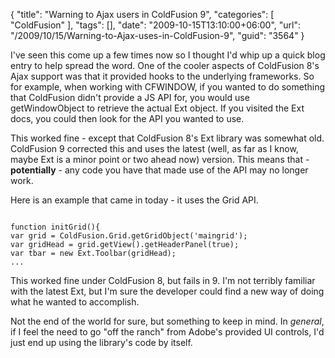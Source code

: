 {
	"title": "Warning to Ajax users in ColdFusion 9",
	"categories": [
		"ColdFusion"
	],
	"tags": [],
	"date": "2009-10-15T13:10:00+06:00",
	"url": "/2009/10/15/Warning-to-Ajax-uses-in-ColdFusion-9",
	"guid": "3564"
}

I've seen this come up a few times now so I thought I'd whip up a quick blog entry to help spread the word. One of the cooler aspects of ColdFusion 8's Ajax support was that it provided hooks to the underlying frameworks. So for example, when working with CFWINDOW, if you wanted to do something that ColdFusion didn't provide a JS API for, you would use getWindowObject to retrieve the actual Ext object. If you visited the Ext docs, you could then look for the API you wanted to use.

This worked fine - except that ColdFusion 8's Ext library was somewhat old. ColdFusion 9 corrected this and uses the latest (well, as far as I know, maybe Ext is a minor point or two ahead now) version. This means that - <b>potentially</b> - any code you have that made use of the API may no longer work. 

Here is an example that came in today - it uses the Grid API.

<code>
function initGrid(){
var grid = ColdFusion.Grid.getGridObject('maingrid');
var gridHead = grid.getView().getHeaderPanel(true);
var tbar = new Ext.Toolbar(gridHead);
...
</code>

This worked fine under ColdFusion 8, but fails in 9. I'm not terribly familiar with the latest Ext, but I'm sure the developer could find a new way of doing what he wanted to accomplish.

Not the end of the world for sure, but something to keep in mind. In <i>general</i>, if I feel the need to go "off the ranch" from Adobe's provided UI controls, I'd just end up using the library's code by itself.
